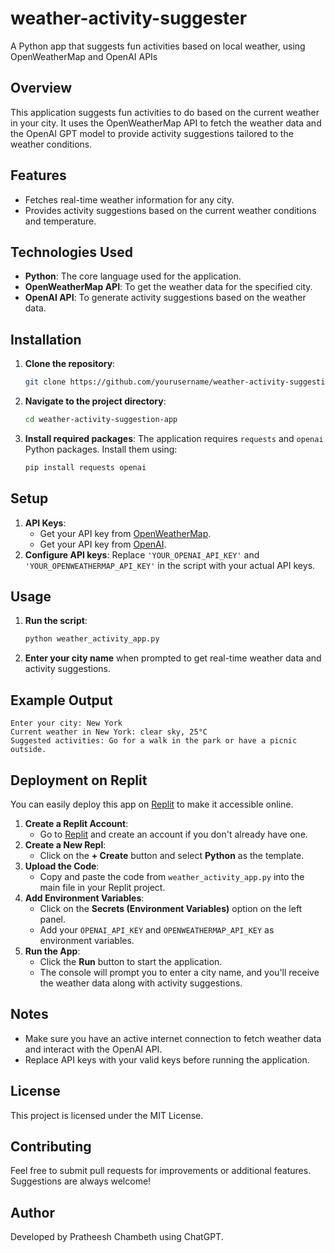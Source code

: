 # weather-activity-suggester
A Python app that suggests fun activities based on local weather, using OpenWeatherMap and OpenAI APIs

## Overview
This application suggests fun activities to do based on the current weather in your city. It uses the OpenWeatherMap API to fetch the weather data and the OpenAI GPT model to provide activity suggestions tailored to the weather conditions.

## Features
- Fetches real-time weather information for any city.
- Provides activity suggestions based on the current weather conditions and temperature.

## Technologies Used
- **Python**: The core language used for the application.
- **OpenWeatherMap API**: To get the weather data for the specified city.
- **OpenAI API**: To generate activity suggestions based on the weather data.

## Installation
1. **Clone the repository**:
   ```bash
   git clone https://github.com/yourusername/weather-activity-suggestion-app.git
   ```
2. **Navigate to the project directory**:
   ```bash
   cd weather-activity-suggestion-app
   ```
3. **Install required packages**:
   The application requires `requests` and `openai` Python packages. Install them using:
   ```bash
   pip install requests openai
   ```

## Setup
1. **API Keys**:
   - Get your API key from [OpenWeatherMap](https://openweathermap.org/).
   - Get your API key from [OpenAI](https://platform.openai.com/).
2. **Configure API keys**:
   Replace `'YOUR_OPENAI_API_KEY'` and `'YOUR_OPENWEATHERMAP_API_KEY'` in the script with your actual API keys.

## Usage
1. **Run the script**:
   ```bash
   python weather_activity_app.py
   ```
2. **Enter your city name** when prompted to get real-time weather data and activity suggestions.

## Example Output
```
Enter your city: New York
Current weather in New York: clear sky, 25°C
Suggested activities: Go for a walk in the park or have a picnic outside.
```

## Deployment on Replit
You can easily deploy this app on [Replit](https://replit.com/) to make it accessible online.

1. **Create a Replit Account**:
   - Go to [Replit](https://replit.com/) and create an account if you don't already have one.
2. **Create a New Repl**:
   - Click on the **+ Create** button and select **Python** as the template.
3. **Upload the Code**:
   - Copy and paste the code from `weather_activity_app.py` into the main file in your Replit project.
4. **Add Environment Variables**:
   - Click on the **Secrets (Environment Variables)** option on the left panel.
   - Add your `OPENAI_API_KEY` and `OPENWEATHERMAP_API_KEY` as environment variables.
5. **Run the App**:
   - Click the **Run** button to start the application.
   - The console will prompt you to enter a city name, and you'll receive the weather data along with activity suggestions.

## Notes
- Make sure you have an active internet connection to fetch weather data and interact with the OpenAI API.
- Replace API keys with your valid keys before running the application.

## License
This project is licensed under the MIT License.

## Contributing
Feel free to submit pull requests for improvements or additional features. Suggestions are always welcome!

## Author
Developed by Pratheesh Chambeth using ChatGPT.